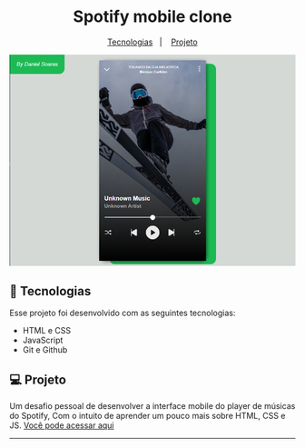<h1 align="center"> Spotify mobile clone</h1>

<p align="center">
  <a href="#-tecnologias">Tecnologias</a>&nbsp;&nbsp;&nbsp;|&nbsp;&nbsp;&nbsp;
  <a href="#-projeto">Projeto</a>
</p>

<p align="center">
  <img src="./img/Screenshot.png">
</p>

## 🚀 Tecnologias

Esse projeto foi desenvolvido com as seguintes tecnologias:

- HTML e CSS
- JavaScript
- Git e Github

## 💻 Projeto

Um desafio pessoal de desenvolver a interface mobile do player de músicas do Spotify, Com o intuito de aprender um pouco mais sobre HTML, CSS e JS. <a href="https://daniel-csoares.github.io/Spotify-clone-mobile/">Você pode acessar aqui</a>

---
